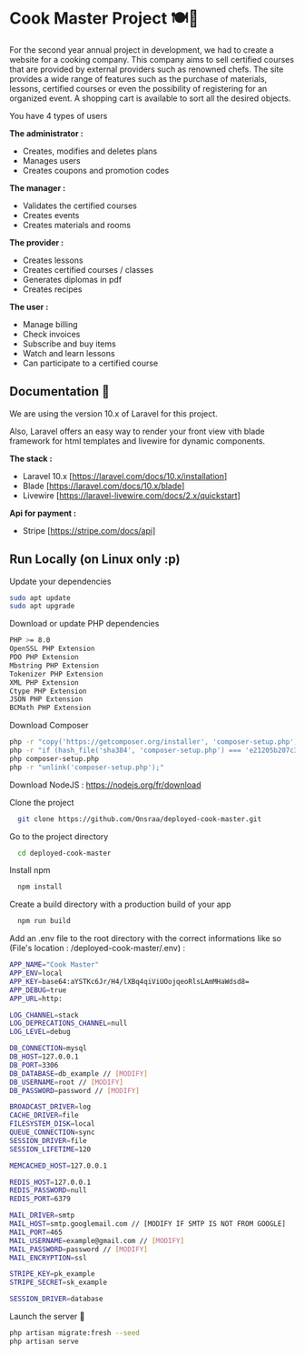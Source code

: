 
# Cook Master Project 🍽️🍗

For the second year annual project in development, we had to create a website for a cooking company. This company aims to sell certified courses that are provided by external providers such as renowned chefs. The site provides a wide range of features such as the purchase of materials, lessons, certified courses or even the possibility of registering for an organized event. A shopping cart is available to sort all the desired objects.

You have 4 types of users

**The administrator :**
- Creates, modifies and deletes plans
- Manages users
- Creates coupons and promotion codes

**The manager :**
- Validates the certified courses
- Creates events
- Creates materials and rooms

**The provider :**
- Creates lessons
- Creates certified courses / classes
- Generates diplomas in pdf
- Creates recipes

**The user :**
- Manage billing
- Check invoices
- Subscribe and buy items
- Watch and learn lessons 
- Can participate to a certified course
## Documentation 📖

We are using the version 10.x of Laravel for this project.

Also, Laravel offers an easy way to render your front view vith blade framework for html templates and livewire for dynamic components.

**The stack :** 
- Laravel 10.x [https://laravel.com/docs/10.x/installation]
- Blade [https://laravel.com/docs/10.x/blade]
- Livewire [https://laravel-livewire.com/docs/2.x/quickstart]

**Api for payment :**
- Stripe [https://stripe.com/docs/api]

## Run Locally (on Linux only :p)

Update your dependencies
```bash
sudo apt update
sudo apt upgrade
```

Download or update PHP dependencies 

```bash
PHP >= 8.0
OpenSSL PHP Extension
PDO PHP Extension
Mbstring PHP Extension
Tokenizer PHP Extension
XML PHP Extension
Ctype PHP Extension
JSON PHP Extension
BCMath PHP Extension
```

Download Composer

```bash
php -r "copy('https://getcomposer.org/installer', 'composer-setup.php');"
php -r "if (hash_file('sha384', 'composer-setup.php') === 'e21205b207c3ff031906575712edab6f13eb0b361f2085f1f1237b7126d785e826a450292b6cfd1d64d92e6563bbde02') { echo 'Installer verified'; } else { echo 'Installer corrupt'; unlink('composer-setup.php'); } echo PHP_EOL;"
php composer-setup.php
php -r "unlink('composer-setup.php');"
```

Download NodeJS : 
https://nodejs.org/fr/download

Clone the project

```bash
  git clone https://github.com/Onsraa/deployed-cook-master.git
```

Go to the project directory

```bash
  cd deployed-cook-master
```

Install npm
```bash
  npm install
```

Create a build directory with a production build of your app
```bash
  npm run build
```

Add an .env file to the root directory with the correct informations like so (File's location : /deployed-cook-master/.env) :

```bash
APP_NAME="Cook Master"
APP_ENV=local
APP_KEY=base64:aYSTKc6Jr/H4/lXBq4qiViUOojqeoRlsLAmMHaWdsd8=
APP_DEBUG=true
APP_URL=http:

LOG_CHANNEL=stack
LOG_DEPRECATIONS_CHANNEL=null
LOG_LEVEL=debug

DB_CONNECTION=mysql
DB_HOST=127.0.0.1
DB_PORT=3306
DB_DATABASE=db_example // [MODIFY]
DB_USERNAME=root // [MODIFY]
DB_PASSWORD=password // [MODIFY]

BROADCAST_DRIVER=log
CACHE_DRIVER=file
FILESYSTEM_DISK=local
QUEUE_CONNECTION=sync
SESSION_DRIVER=file
SESSION_LIFETIME=120

MEMCACHED_HOST=127.0.0.1

REDIS_HOST=127.0.0.1
REDIS_PASSWORD=null
REDIS_PORT=6379

MAIL_DRIVER=smtp
MAIL_HOST=smtp.googlemail.com // [MODIFY IF SMTP IS NOT FROM GOOGLE]
MAIL_PORT=465 
MAIL_USERNAME=example@gmail.com // [MODIFY]
MAIL_PASSWORD=password // [MODIFY]
MAIL_ENCRYPTION=ssl

STRIPE_KEY=pk_example
STRIPE_SECRET=sk_example

SESSION_DRIVER=database
```

Launch the server 🐋
```bash
php artisan migrate:fresh --seed 
php artisan serve 
```

